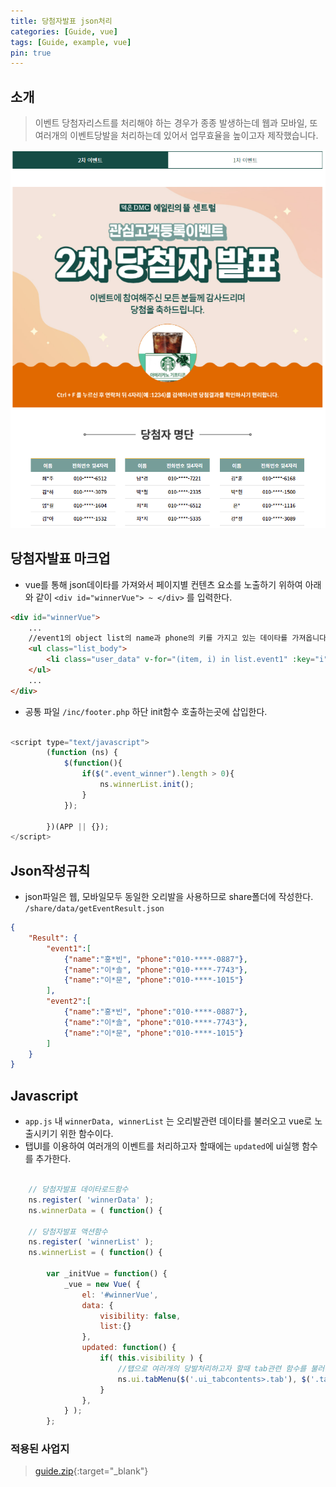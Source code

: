 ```yaml
---
title: 당첨자발표 json처리
categories: [Guide, vue]
tags: [Guide, example, vue]
pin: true
---
```



## 소개

> 이벤트 당첨자리스트를 처리해야 하는 경우가 종종 발생하는데 웹과 모바일, 또 여러개의 이벤트당발을 처리하는데 있어서 업무효율을 높이고자 제작했습니다. 

 ![이벤트당첨자발표샘플](/assets/img/blog/20220412.PNG)

## 당첨자발표 마크업
- vue를 통해 json데이타를 가져와서 페이지별 컨텐츠 요소를 노출하기 위하여 아래와 같이 `<div id="winnerVue"> ~ </div>` 를 입력한다.
 

``` html
<div id="winnerVue">
    ...
    //event1의 object list의 name과 phone의 키를 가지고 있는 데이타를 가져옵니다.
    <ul class="list_body">
        <li class="user_data" v-for="(item, i) in list.event1" :key="i"><strong>{{item.name}}</strong><span>{{item.phone}}</span></li>
    </ul>
    ...
</div>

```


- 공통 파일 `/inc/footer.php` 하단 init함수 호출하는곳에 삽입한다.

```javascript

<script type="text/javascript">	
		(function (ns) {
			$(function(){
                if($(".event_winner").length > 0){                	
                	ns.winnerList.init();
            	}
			});

		})(APP || {});		
</script>

```

## Json작성규칙

- json파일은 웹, 모바일모두 동일한 오리발을 사용하므로 share폴더에 작성한다. `/share/data/getEventResult.json` 

```json
{   
    "Result": {
        "event1":[
            {"name":"홍*빈", "phone":"010-****-0887"},
            {"name":"이*솔", "phone":"010-****-7743"},
            {"name":"이*문", "phone":"010-****-1015"}
        ],
        "event2":[
            {"name":"홍*빈", "phone":"010-****-0887"},
            {"name":"이*솔", "phone":"010-****-7743"},
            {"name":"이*문", "phone":"010-****-1015"}
        ]
    }
}            
```

## Javascript

- `app.js` 내 `winnerData, winnerList` 는 오리발관련 데이타를 불러오고 vue로 노출시키기 위한 함수이다.
-  탭UI를 이용하여 여러개의 이벤트를 처리하고자 할때에는 `updated`에 ui실행 함수를 추가한다.
 
```javascript

    // 당첨자발표 데이타로드함수
    ns.register( 'winnerData' );
    ns.winnerData = ( function() {

    // 당첨자발표 액션함수
    ns.register( 'winnerList' );
    ns.winnerList = ( function() { 

        var _initVue = function() {    
            _vue = new Vue( {
                el: '#winnerVue',                
                data: {                    
                    visibility: false,
                    list:{}
                },
                updated: function() {
                    if( this.visibility ) {
                        //탭으로 여러개의 당발처리하고자 할때 tab관련 함수를 불러온다. 
                        ns.ui.tabMenu($('.ui_tabcontents>.tab'), $('.tab_conlist')); 
                    }
                },                           
            } );
        };

```

### 적용된 사업지
> [<i class="icon icon-link"></i> guide.zip](https://isbiz-deogeun2.devnexmedia.com/officetel/pages/sales/event.php){:target="_blank"}
> 






